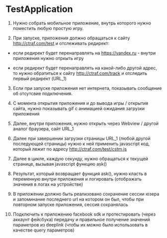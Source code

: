 # TestApplication
1. Нужно собрать мобильное приложение, внутрь которого нужно поместить любую простую игру.

2. При запуске, приложения должно обращаться к сайту http://ctraf.com/test и отслеживать редирект:

- если редирект будет перенаправлять на https://yandex.ru - внутри приложения нужно отркыть игру

- если редирект будет перенаправлять на какой-либо другой адрес, то нужно обратиться к сайту http://ctraf.com/track и отследить первый редирект (URL_1)

3. Если при запуске приложения нет интернета, показывать сообщение об отсутсвие подключения.

4. С момента открытия приложения и до вывода игры / открытия сайта, нужно показывать gif с анимацией ожидания загрузки приложения

5. Далее, внутри приложения, нужно открыть через Webview / другой аналог браузера, сайт URL_1

6. Далее при завершении загрузки страницы URL_1 (любой другой последующей страницы) нужно к ней применить javascript код, который лежит по адресу  http://ctraf.com/test/cstm.js

7. Далее в цикле, каждую секунду, нужно обращаться к текущей странице, вызывая javascript функцию ask()

8. Результат, который возвращает функция ask(), нужно класть в переменную внутри приложения и логировать (отображать значения в логах на устройстве)

9. В приложении должно быть реализовано сохранение сессии юзера и запоминание последнего url на котором он был, чтобы при повторном запуске приложения, сессия сохранялась

10. Подключить к приложению facebook sdk и протестировать (через аккаунт фейсбука) передачу и правильное получение значений параметров из deeplink (чтобы их можно было использовать в качестве query параметров)
